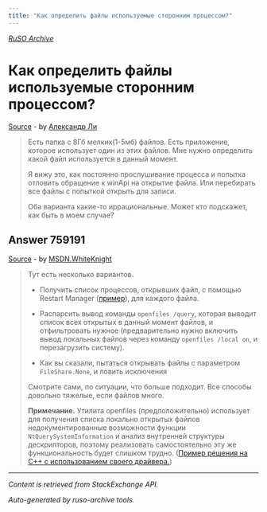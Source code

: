```yaml
---
title: "Как определить файлы используемые сторонним процессом?"
---
```

<p><i><a href="https://github.com/MSDN-WhiteKnight/ruso-archive/">RuSO Archive</a></i></p>
<h1>Как определить файлы используемые сторонним процессом?</h1>
<p><a href="https://ru.stackoverflow.com/questions/759165/%d0%9a%d0%b0%d0%ba-%d0%be%d0%bf%d1%80%d0%b5%d0%b4%d0%b5%d0%bb%d0%b8%d1%82%d1%8c-%d1%84%d0%b0%d0%b9%d0%bb%d1%8b-%d0%b8%d1%81%d0%bf%d0%be%d0%bb%d1%8c%d0%b7%d1%83%d0%b5%d0%bc%d1%8b%d0%b5-%d1%81%d1%82%d0%be%d1%80%d0%be%d0%bd%d0%bd%d0%b8%d0%bc-%d0%bf%d1%80%d0%be%d1%86%d0%b5%d1%81%d1%81%d0%be%d0%bc">Source</a> - by <a href="https://ru.stackoverflow.com/users/239394/%d0%90%d0%bb%d0%b5%d0%ba%d1%81%d0%b0%d0%bd%d0%b4%d1%80-%d0%9b%d0%b8">Александр Ли</a></p>
<blockquote>
<p>Есть папка с 8Гб мелких(1-5мб) файлов. Есть приложение, которое использует один из этих файлов. Мне нужно определить какой файл используется в данный момент.</p>

<p>Я вижу это, как постоянно прослушивание процесса и попытка отловить обращение к winApi на открытие файла. 
Или перебирать все файлы с попыткой открыть для записи. </p>

<p>Оба варианта какие-то иррациональные. Может кто подскажет, как быть в моем случае?</p>

</blockquote>
<h2>Answer 759191</h2>
<p><a href="https://ru.stackoverflow.com/a/759191/">Source</a> - by <a href="https://ru.stackoverflow.com/users/240512/msdn-whiteknight">MSDN.WhiteKnight</a></p>
<blockquote>
<p>Тут есть несколько вариантов.</p>

<ul>
<li><p>Получить список процессов, открывших файл, с помощью Restart Manager (<a href="https://ru.stackoverflow.com/a/727180/240512">пример</a>), для каждого файла.</p></li>
<li><p>Распарсить вывод команды <code>openfiles /query</code>, которая выводит список всех открытых в данный момент файлов, и отфильтровать нужное (предварительно нужно включить вывод локальных файлов через команду  <code>openfiles /local on</code>, и перезагрузить систему).</p></li>
<li><p>Как вы сказали, пытаться открывать файлы с параметром <code>FileShare.None</code>, и ловить исключения</p></li>
</ul>

<p>Смотрите сами, по ситуации, что больше подходит. Все способы довольно тяжелые, если файлов много. </p>

<p><strong>Примечание.</strong> Утилита openfiles (предположительно) использует для получения списка локально открытых файлов недокументированные возможности функции <code>NtQuerySystemInformation</code> и анализ внутренней структуры дескрипторов, поэтому реализовать самостоятельно эту же функциональность будет слишком трудно. (<a href="https://www.codeproject.com/KB/shell/OpenedFileFinder.aspx?fid=422864&amp;df=90&amp;mpp=25&amp;noise=3&amp;sort=Position&amp;view=Quick&amp;fr=26&amp;select=2277170" rel="noreferrer">Пример решения на С++ с использованием своего драйвера.</a>)</p>

</blockquote>
<hr/>
<p><i>Content is retrieved from StackExchange API. </i></p>
<p><i>Auto-generated by ruso-archive tools. </i></p>
